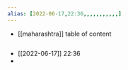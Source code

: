 ```yaml
---
alias: [2022-06-17,22:36,,,,,,,,,,,]
---
```

- [[maharashtra]]
table of content
```toc
```

- [[2022-06-17]] 22:36
- 